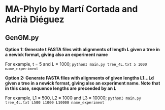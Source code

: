 # MA-Phylo by Martí Cortada and Adrià Diéguez

## GenGM.py

**Option 1: Generate t FASTA files with alignments of length L given a tree in a newick format, giving also an experiment name**

For example, t = 5 and L = 1000;
```python3 main.py tree_4L.txt 5 1000 name_experiment```

**Option 2: Generate FASTA files with alignments of given lengths L1...Ld given a tree in a newick format, giving also an experiment name. Note that in this case, sequence lengths are preceeded by an L**

For example, L1 = 500, L2 = 1000 and L3 = 10000;
```python3 main.py tree_4L.txt L500 L1000 L10000 name_experiment```
